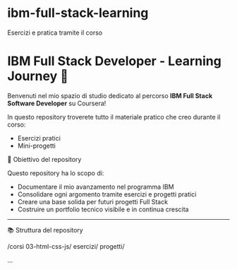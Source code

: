 # ibm-full-stack-learning
Esercizi e pratica tramite il corso 

# IBM Full Stack Developer - Learning Journey 🚀

Benvenuti nel mio spazio di studio dedicato al percorso **IBM Full Stack Software Developer** su Coursera!

In questo repository troverete tutto il materiale pratico che creo durante il corso:
- Esercizi pratici
- Mini-progetti


🎯 Obiettivo del repository

Questo repository ha lo scopo di:
- Documentare il mio avanzamento nel programma IBM
- Consolidare ogni argomento tramite esercizi e progetti pratici
- Creare una base solida per futuri progetti Full Stack
- Costruire un portfolio tecnico visibile e in continua crescita

---

📚 Struttura del repository

/corsi
  03-html-css-js/
    esercizi/
    progetti/

  ...



